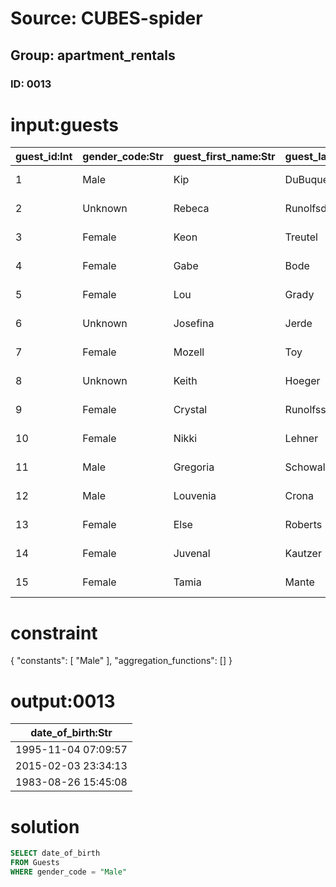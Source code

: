 # Source: CUBES-spider
## Group: apartment_rentals
### ID: 0013

# input:guests

| guest_id:Int | gender_code:Str | guest_first_name:Str | guest_last_name:Str | date_of_birth:Str |
|---|---|---|---|---|
| 1 | Male | Kip | DuBuque | 1995-11-04 07:09:57 |
| 2 | Unknown | Rebeca | Runolfsdottir | 1974-05-12 21:53:58 |
| 3 | Female | Keon | Treutel | 1974-08-20 09:28:05 |
| 4 | Female | Gabe | Bode | 2007-09-11 19:01:39 |
| 5 | Female | Lou | Grady | 1997-01-15 17:37:40 |
| 6 | Unknown | Josefina | Jerde | 1978-03-08 04:43:04 |
| 7 | Female | Mozell | Toy | 1997-01-20 17:11:31 |
| 8 | Unknown | Keith | Hoeger | 2001-06-18 20:05:55 |
| 9 | Female | Crystal | Runolfsson | 1971-01-04 04:22:58 |
| 10 | Female | Nikki | Lehner | 1980-06-20 18:15:39 |
| 11 | Male | Gregoria | Schowalter | 2015-02-03 23:34:13 |
| 12 | Male | Louvenia | Crona | 1983-08-26 15:45:08 |
| 13 | Female | Else | Roberts | 1971-11-02 01:51:56 |
| 14 | Female | Juvenal | Kautzer | 2003-07-29 22:08:15 |
| 15 | Female | Tamia | Mante | 2013-02-22 11:26:22 |

# constraint

{
  "constants": [
    "Male"
  ],
  "aggregation_functions": []
}

# output:0013

| date_of_birth:Str |
|---|
| 1995-11-04 07:09:57 |
| 2015-02-03 23:34:13 |
| 1983-08-26 15:45:08 |

# solution

```sql
SELECT date_of_birth
FROM Guests
WHERE gender_code = "Male"
```
